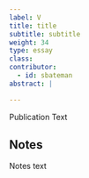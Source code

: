 ```yaml
---
label: V
title: title
subtitle: subtitle
weight: 34
type: essay
class:
contributor:
  - id: sbateman
abstract: |

---
```


Publication Text


## Notes

Notes text
